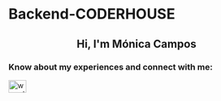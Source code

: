 # Backend-CODERHOUSE
<h2 align="center">Hi, I'm Mónica Campos</h2>
<h3 align="left">Know about my experiences and connect with me:</h3>
<p align="left">
<a href="https://www.linkedin.com/in/monicaacampos" target="blank"><img align="center" src="https://raw.githubusercontent.com/rahuldkjain/github-profile-readme-generator/master/src/images/icons/Social/linked-in-alt.svg" alt="www.linkedin.com/in/monicaacampos" height="25" width="35" /></a>
</p>